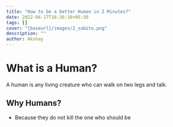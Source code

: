 ```yaml
---
title: "How to be a better Human in 2 Minutes?"
date: 2022-04-17T16:36:16+05:30
tags: []
cover: "{baseurl}/images/2_sabito.png"
description: ""
author: Akshay
---
```


# What is a Human?

A human is any living creature who can walk on two legs and talk.

## Why Humans?

- Because they do not kill the one who should be